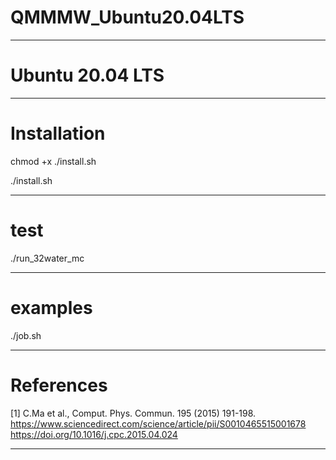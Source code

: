 # QMMMW_Ubuntu20.04LTS


-----


# Ubuntu 20.04 LTS


-----
# Installation


chmod +x ./install.sh


./install.sh


-----
# test


./run_32water_mc


-----
# examples


./job.sh


-----
# References


[1] C.Ma et al., Comput. Phys. Commun. 195 (2015) 191-198.
  https://www.sciencedirect.com/science/article/pii/S0010465515001678
  https://doi.org/10.1016/j.cpc.2015.04.024


-----
